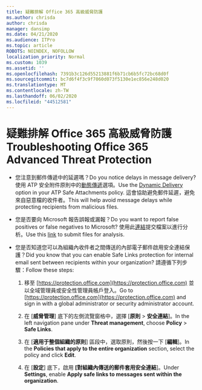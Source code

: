 ```yaml
---
title: 疑難排解 Office 365 高級威脅防護
ms.author: chrisda
author: chrisda
manager: dansimp
ms.date: 04/21/2020
ms.audience: ITPro
ms.topic: article
ROBOTS: NOINDEX, NOFOLLOW
localization_priority: Normal
ms.custom: 1039
ms.assetid: ''
ms.openlocfilehash: 7391b3c126d55213881f6b71cb6b5fc72bc68d0f
ms.sourcegitcommit: bc7d6f4f3c9f7060d073f5130e1ec856e248d020
ms.translationtype: MT
ms.contentlocale: zh-TW
ms.lasthandoff: 06/02/2020
ms.locfileid: "44512581"
---
```

# <a name="troubleshooting-office-365-advanced-threat-protection"></a><span data-ttu-id="60c18-102">疑難排解 Office 365 高級威脅防護</span><span class="sxs-lookup"><span data-stu-id="60c18-102">Troubleshooting Office 365 Advanced Threat Protection</span></span>

- <span data-ttu-id="60c18-103">您注意到郵件傳遞中的延遲嗎？</span><span class="sxs-lookup"><span data-stu-id="60c18-103">Do you notice delays in message delivery?</span></span> <span data-ttu-id="60c18-104">使用 ATP 安全附件原則中的[動態傳遞](https://docs.microsoft.com/microsoft-365/security/office-365-security/dynamic-delivery-and-previewing)選項。</span><span class="sxs-lookup"><span data-stu-id="60c18-104">Use the [Dynamic Delivery](https://docs.microsoft.com/microsoft-365/security/office-365-security/dynamic-delivery-and-previewing) option in your ATP Safe Attachments policy.</span></span> <span data-ttu-id="60c18-105">這會協助避免郵件延遲，避免來自惡意檔的收件者。</span><span class="sxs-lookup"><span data-stu-id="60c18-105">This will help avoid message delays while protecting recipients from malicious files.</span></span>

- <span data-ttu-id="60c18-106">您是否要向 Microsoft 報告誤報或漏報？</span><span class="sxs-lookup"><span data-stu-id="60c18-106">Do you want to report false positives or false negatives to Microsoft?</span></span> <span data-ttu-id="60c18-107">使用此[連結](https://www.microsoft.com/wdsi/filesubmission/)提交檔案以進行分析。</span><span class="sxs-lookup"><span data-stu-id="60c18-107">Use this [link](https://www.microsoft.com/wdsi/filesubmission/) to submit files for analysis.</span></span>

- <span data-ttu-id="60c18-108">您是否知道您可以為組織內收件者之間傳送的內部電子郵件啟用安全連結保護？</span><span class="sxs-lookup"><span data-stu-id="60c18-108">Did you know that you can enable Safe Links protection for internal email sent between recipients within your organization?</span></span> <span data-ttu-id="60c18-109">請遵循下列步驟：</span><span class="sxs-lookup"><span data-stu-id="60c18-109">Follow these steps:</span></span>

  1. <span data-ttu-id="60c18-110">移至 [https://protection.office.com](https://protection.office.com) 並以全域管理員或安全性管理員帳戶登入。</span><span class="sxs-lookup"><span data-stu-id="60c18-110">Go to [https://protection.office.com](https://protection.office.com) and sign in with a global administrator or security administrator account.</span></span>

  2. <span data-ttu-id="60c18-111">在 [**威脅管理**] 底下的左側流覽窗格中，選擇 [**原則** \> **安全連結**]。</span><span class="sxs-lookup"><span data-stu-id="60c18-111">In the left navigation pane under **Threat management**, choose **Policy** \> **Safe Links**.</span></span>

  3. <span data-ttu-id="60c18-112">在 [**適用于整個組織的原則**] 區段中，選取原則，然後按一下 [**編輯**]。</span><span class="sxs-lookup"><span data-stu-id="60c18-112">In the **Policies that apply to the entire organization** section, select the policy and click **Edit**.</span></span>

  4. <span data-ttu-id="60c18-113">在 [**設定**] 底下，啟用 **[對組織內傳送的郵件套用安全連結**]。</span><span class="sxs-lookup"><span data-stu-id="60c18-113">Under **Settings**, enable **Apply safe links to messages sent within the organization**.</span></span>
